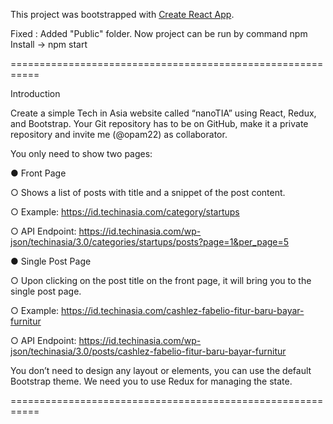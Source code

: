 This project was bootstrapped with [Create React App](https://github.com/facebook/create-react-app).

Fixed :
Added "Public" folder.
Now project can be run by command 
npm Install -> npm start

===========================================================

Introduction

Create a simple Tech in Asia website called “nanoTIA” using React, Redux, and Bootstrap. Your
Git repository has to be on GitHub, make it a private repository and invite me (@opam22) as
collaborator.

You only need to show two pages:

● Front Page

○ Shows a list of posts with title and a snippet of the post content.

○ Example: ​https://id.techinasia.com/category/startups

○ API Endpoint:
https://id.techinasia.com/wp-json/techinasia/3.0/categories/startups/posts?page=1&per_page=5


● Single Post Page

○ Upon clicking on the post title on the front page, it will bring you to the single post
page.

○ Example: ​https://id.techinasia.com/cashlez-fabelio-fitur-baru-bayar-furnitur

○ API Endpoint:
https://id.techinasia.com/wp-json/techinasia/3.0/posts/cashlez-fabelio-fitur-baru-bayar-furnitur

You don’t need to design any layout or elements, you can use the default Bootstrap theme. We
need you to use Redux for managing the state.

===========================================================

